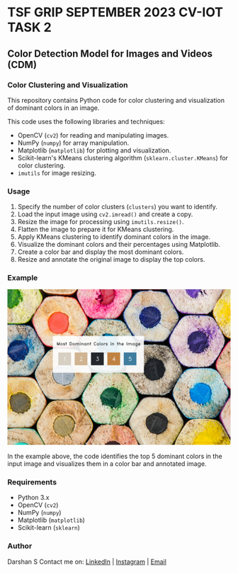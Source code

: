 # TSF GRIP SEPTEMBER 2023 CV-IOT TASK 2

## Color Detection Model for Images and Videos (CDM)

### Color Clustering and Visualization

This repository contains Python code for color clustering and visualization of dominant colors in an image.

This code uses the following libraries and techniques:

- OpenCV (`cv2`) for reading and manipulating images.
- NumPy (`numpy`) for array manipulation.
- Matplotlib (`matplotlib`) for plotting and visualization.
- Scikit-learn's KMeans clustering algorithm (`sklearn.cluster.KMeans`) for color clustering.
- `imutils` for image resizing.

### Usage

1. Specify the number of color clusters (`clusters`) you want to identify.
2. Load the input image using `cv2.imread()` and create a copy.
3. Resize the image for processing using `imutils.resize()`.
4. Flatten the image to prepare it for KMeans clustering.
5. Apply KMeans clustering to identify dominant colors in the image.
6. Visualize the dominant colors and their percentages using Matplotlib.
7. Create a color bar and display the most dominant colors.
8. Resize and annotate the original image to display the top colors.

### Example

![Example Output](output.png)

In the example above, the code identifies the top 5 dominant colors in the input image and visualizes them in a color bar and annotated image.

### Requirements

- Python 3.x
- OpenCV (`cv2`)
- NumPy (`numpy`)
- Matplotlib (`matplotlib`)
- Scikit-learn (`sklearn`)

### Author

Darshan S
Contact me on: [LinkedIn](https://linkedin.com/in/arcticblue/) | [Instagram](https://instagram.com/thedarshgowda) | [Email](mailto:d7gowda@gmail.com)
